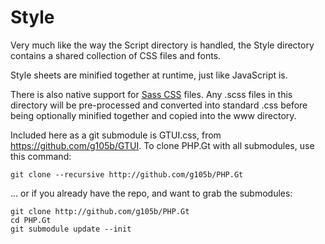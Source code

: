 Style
=====
Very much like the way the Script directory is handled, the Style directory contains a shared collection of CSS files and fonts.

Style sheets are minified together at runtime, just like JavaScript is.

There is also native support for [Sass CSS](http://sass-lang.com/docs.html) files. Any .scss files in this directory will be pre-processed and converted into standard .css before being optionally minified together and copied into the www directory. 

Included here as a git submodule is GTUI.css, from https://github.com/g105b/GTUI. To clone PHP.Gt with all submodules, use this command:

```shell
git clone --recursive http://github.com/g105b/PHP.Gt
```

... or if you already have the repo, and want to grab the submodules:

```shell
git clone http://github.com/g105b/PHP.Gt
cd PHP.Gt
git submodule update --init
```